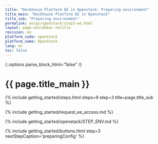 ```yaml
---
title: "Deckhouse Platform EE in Openstack: Preparing environment"
title_main: "Deckhouse Platform EE in Openstack"
title_sub: "Preparing environment"
permalink: en/gs/openstack/step3-ee.html
layout: page-nosidebar-notitle
revision: ee
platform_code: openstack
platform_name: OpenStack
lang: en
toc: false
---
```


<link rel="stylesheet" type="text/css" href='{{ assets["getting-started.css"].digest_path }}' />
{::options parse_block_html="false" /}

<h1 class="docs__title">{{ page.title_main }}</h1>
{% include getting_started/steps.html steps=9 step=3 title=page.title_sub %}

{% include getting_started/request_ee_access.md %}

{% include getting_started/openstack/STEP_ENV.md %}

{% include getting_started/buttons.html step=3 nextStepCaption='preparingConfig' %}
